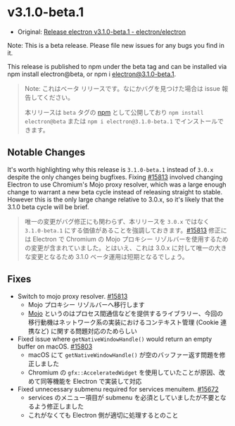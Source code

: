 # v3.1.0-beta.1

* Original: [Release electron v3.1.0-beta.1 - electron/electron](https://github.com/electron/electron/releases/tag/v3.1.0-beta.1)

Note: This is a beta release. Please file new issues for any bugs you find in it.

This release is published to npm under the beta tag and can be installed via npm install electron@beta, or npm i electron@3.1.0-beta.1.

> Note: これはベータ リリースです。なにかバグを見つけた場合は issue 報告してください。
>
> 本リリースは `beta` タグの [npm](https://www.npmjs.com/package/electron) として公開しており `npm install electron@beta` または `npm i electron@3.1.0-beta.1` でインストールできます。

## Notable Changes

It's worth highlighting why this release is `3.1.0-beta.1` instead of `3.0.x` despite the only changes being bugfixes. Fixing [#15813](https://github.com/electron/electron/pull/15813) involved changing Electron to use Chromium's Mojo proxy resolver, which was a large enough change to warrant a new beta cycle instead of releasing straight to stable. However this is the only large change relative to 3.0.x, so it's likely that the 3.1.0 beta cycle will be brief.

> 唯一の変更がバグ修正にも関わらず、本リリースを `3.0.x` ではなく `3.1.0-beta.1` にする価値があることを強調しておきます。[#15813](https://github.com/electron/electron/pull/15813) 修正には Electron で Chromium の Mojo プロキシー リゾルバーを使用するための変更が含まれていました。とはいえ、これは 3.0.x に対して唯一の大きな変更となるため 3.1.0 ベータ運用は短期となるでしょう。

## Fixes

* Switch to mojo proxy resolver. [#15813](https://github.com/electron/electron/pull/15813)
  * Mojo プロキシー リゾルバーへ移行します
  * [Mojo](https://chromium.googlesource.com/chromium/src/+/master/mojo/README.md) というのはプロセス間通信などを提供するライブラリー、今回の移行動機はネットワーク系の実装におけるコンテキスト管理 (Cookie 連携など) に関する問題対応のためらしい
* Fixed issue where `getNativeWindowHandle()` would return an empty buffer on macOS. [#15803](https://github.com/electron/electron/pull/15803)
  * macOS にて `getNativeWindowHandle()` が空のバッファー返す問題を修正しました
  * Chromium の `gfx::AcceleratedWidget` を使用していたことが原因、改めて同等機能を Electron で実装して対応
* Fixed unnecessary submenu required for services menuitem. [#15672](https://github.com/electron/electron/pull/15672)
  * services のメニュー項目が submenu を必須としていましたが不要となるよう修正しました
  * これがなくても Electron 側が適切に処理するとのこと
